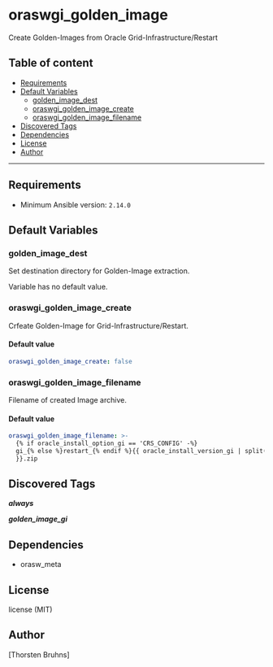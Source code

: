 # oraswgi_golden_image

Create Golden-Images from Oracle Grid-Infrastructure/Restart

## Table of content

- [Requirements](#requirements)
- [Default Variables](#default-variables)
  - [golden_image_dest](#golden_image_dest)
  - [oraswgi_golden_image_create](#oraswgi_golden_image_create)
  - [oraswgi_golden_image_filename](#oraswgi_golden_image_filename)
- [Discovered Tags](#discovered-tags)
- [Dependencies](#dependencies)
- [License](#license)
- [Author](#author)

---

## Requirements

- Minimum Ansible version: `2.14.0`

## Default Variables

### golden_image_dest

Set destination directory for Golden-Image extraction.

Variable has no default value.

### oraswgi_golden_image_create

Crfeate Golden-Image for Grid-Infrastructure/Restart.

#### Default value

```YAML
oraswgi_golden_image_create: false
```

### oraswgi_golden_image_filename

Filename of created Image archive.

#### Default value

```YAML
oraswgi_golden_image_filename: >-
  {% if oracle_install_option_gi == 'CRS_CONFIG' -%}
  gi_{% else %}restart_{% endif %}{{ oracle_install_version_gi | split('.') | first
  }}.zip
```

## Discovered Tags

**_always_**

**_golden_image_gi_**


## Dependencies

- orasw_meta

## License

license (MIT)

## Author

[Thorsten Bruhns]

